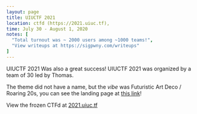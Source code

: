 ```yaml
---
layout: page
title: UIUCTF 2021
location: ctfd (https://2021.uiuc.tf), 
time: July 30 - August 1, 2020
notes: [
  "Total turnout was ~ 2000 users among ~1000 teams!",
  "View writeups at https://sigpwny.com/writeups"
]
---
```


UIUCTF 2021 Was also a great success! UIUCTF 2021 was organized by a team of 30 led by Thomas.

The theme did not have a name, but the *vibe* was Futuristic Art Deco / Roaring 20s, you can see the landing page at [this link](https://uiuctf.sigpwny.com/2021)!

View the frozen CTFd at [2021.uiuc.tf](https://2021.uiuc.tf)